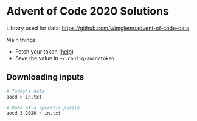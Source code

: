 # Advent of Code 2020 Solutions

Library used for data: <https://github.com/wimglenn/advent-of-code-data>.

Main things:

* Fetch your token ([help](https://github.com/wimglenn/advent-of-code-wim/issues/1))
* Save the value in `~/.config/aocd/token`

## Downloading inputs

```bash
# Today's data
aocd > in.txt

# Data of a specific puzzle
aocd 3 2020 > in.txt
```
